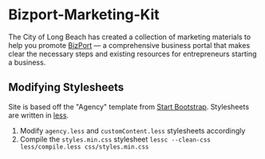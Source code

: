 # Bizport-Marketing-Kit

The City of Long Beach has created a collection of marketing materials to help you promote [BizPort](http://bizport.longbeach.gov) — a comprehensive business portal that makes clear the necessary steps and existing resources for entrepreneurs starting a business.

## Modifying Stylesheets
Site is based off the "Agency" template from [Start Bootstrap](http://startbootstrap.com/template-overviews/agency/). Stylesheets are written in [less](http://lesscss.org/).

1. Modify `agency.less` and `customContent.less` stylesheets accordingly
2. Compile the `styles.min.css` stylesheet `lessc --clean-css less/compile.less css/styles.min.css`